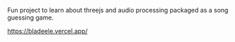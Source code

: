 Fun project to learn about threejs and audio processing packaged as a song guessing game.

https://bladeele.vercel.app/
